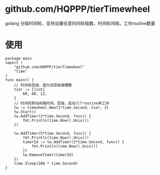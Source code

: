 # github.com/HQPPP/tierTimewheel

golang 分级时间轮，支持设置任意时间轮级数，时间轮间隔，工作routine数量

# 使用
    package main
    import (
        "github.com/HQPPP/tierTimewheel"
        "time"
    )
    func main() {
        // 时间轮层级，值为该层级插槽数
        tier := []int{
    	    60, 60, 12,
        }
        // 时间轮转动间隔时间，层级，启动几个routine来工作
        tw := timewheel.New(1*time.Second, tier, 3)
        tw.Start()
        tw.AddTimer(2*time.Second, func() {
    	    fmt.Println(time.Now().Unix())
        })
    
        tw.AddTimer(5*time.Second, func() {
    	    fmt.Println(time.Now().Unix())
    	    timerId := tw.AddTimer(2*time.Second, func() {
    		    fmt.Println(time.Now().Unix())
    	    })
    	    tw.RemoveTimer(timerId)
        })
        time.Sleep(100 * time.Second)
    }

